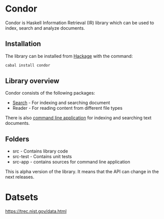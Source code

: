 # Condor

Condor is Haskell Information Retrieval (IR) library which can be used to index, search and analyze documents.


## Installation

The library can be installed from [Hackage](http://hackage.haskell.org/package/condor) with the command:

```sh
cabal install condor
```

## Library overview

Condor consists of the following packages:
  * [Search](doc/index.md) - For indexing and searching document
  * Reader - For reading content from different file types

There is also [command line application](doc/Command-line-usage.md) for indexing and searching text documents.


## Folders

* src - Contains library code
* src-test - Contains unit tests
* src-app - contains sources for command line application

This is alpha version of the library. It means that the API can change in the next releases.


# Datsets

https://trec.nist.gov/data.html
